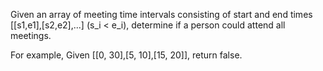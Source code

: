 Given an array of meeting time intervals consisting of start and end times [[s1,e1],[s2,e2],...] (s_i < e_i), determine if a person could attend all meetings.

For example,
Given [[0, 30],[5, 10],[15, 20]],
return false.
